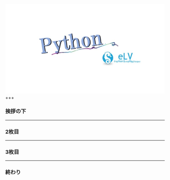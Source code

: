 ![](https://raw.githubusercontent.com/Sandream66/python_elv/master/p_elv.jpeg)
+++

### 挨拶の下


---

### 2枚目

---

### 3枚目

---

### 終わり
